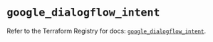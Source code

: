 # `google_dialogflow_intent`

Refer to the Terraform Registry for docs: [`google_dialogflow_intent`](https://registry.terraform.io/providers/hashicorp/google/6.24.0/docs/resources/dialogflow_intent).
